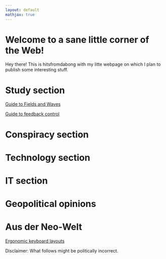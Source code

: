 ```yaml
---
layout: default
mathjax: true
---
```


# Welcome to a sane little corner of the Web!

Hey there! This is hitsfromdabong with my litte webpage on which I plan to publish
some interesting stuff.

# Study section

[Guide to Fields and Waves](fields_and_waves)

[Guide to feedback control](control_theory)

# Conspiracy section

# Technology section

# IT section

# Geopolitical opinions

# Aus der Neo-Welt

[Ergonomic keyboard layouts](adnw)

Disclaimer: What follows might be politically incorrect.

<!---

# Welcome to GitHub Pages

test equation: $1 + 2 = x + y$

You can use the [editor on GitHub](https://github.com/hitsfromdabong/hitsfromdabong.github.io/edit/master/README.md) to maintain and preview the content for your website in Markdown files.

Whenever you commit to this repository, GitHub Pages will run [Jekyll](https://jekyllrb.com/) to rebuild the pages in your site, from the content in your Markdown files.

### Markdown

Markdown is a lightweight and easy-to-use syntax for styling your writing. It includes conventions for

```markdown
Syntax highlighted code block

# Header 1
## Header 2
### Header 3

- Bulleted
- List

1. Numbered
2. List

**Bold** and _Italic_ and `Code` text

[Link](url) and ![Image](src)
```

For more details see [GitHub Flavored Markdown](https://guides.github.com/features/mastering-markdown/).

### Jekyll Themes

Your Pages site will use the layout and styles from the Jekyll theme you have selected in your [repository settings](https://github.com/hitsfromdabong/hitsfromdabong.github.io/settings). The name of this theme is saved in the Jekyll `_config.yml` configuration file.

### Support or Contact

Having trouble with Pages? Check out our [documentation](https://help.github.com/categories/github-pages-basics/) or [contact support](https://github.com/contact) and we’ll help you sort it out.
-->
